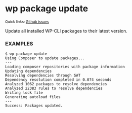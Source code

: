 # wp package update

<small>Quick links: <a href="https://github.com/issues?q=is%3Aopen+label%3Acommand%3Apackage-update+sort%3Aupdated-desc+org%3Awp-cli">Github issues</a></small>

Update all installed WP-CLI packages to their latest version.

### EXAMPLES

    $ wp package update
    Using Composer to update packages...
    ---
    Loading composer repositories with package information
    Updating dependencies
    Resolving dependencies through SAT
    Dependency resolution completed in 0.074 seconds
    Analyzed 1062 packages to resolve dependencies
    Analyzed 22383 rules to resolve dependencies
    Writing lock file
    Generating autoload files
    ---
    Success: Packages updated.



